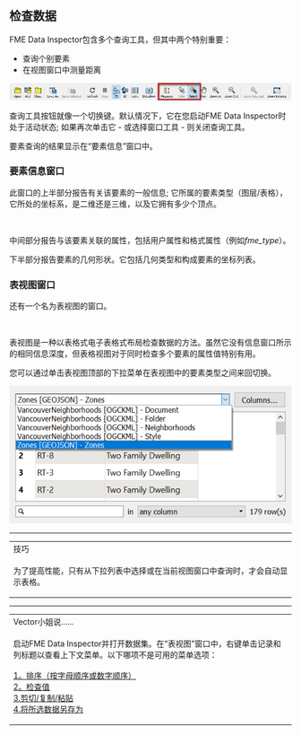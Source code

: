   <div id="readme" class="readme blob instapaper_body">
    <article class="markdown-body entry-content" itemprop="text"><h2><a id="user-content-inspecting-data" class="anchor" aria-hidden="true" href="https://github.com/safesoftware/FMETraining/blob/Desktop-Basic-2018/DesktopBasic1Basics/1.11.QueryingData.md#inspecting-data"></a><font style="vertical-align: inherit;"><font style="vertical-align: inherit;">检查数据</font></font></h2>
<p><font style="vertical-align: inherit;"><font style="vertical-align: inherit;">FME Data Inspector包含多个查询工具，但其中两个特别重要：</font></font></p>
<ul>
<li><font style="vertical-align: inherit;"><font style="vertical-align: inherit;">查询个别要素</font></font></li>
<li><font style="vertical-align: inherit;"><font style="vertical-align: inherit;">在视图窗口中测量距离</font></font></li>
</ul>
<p><a target="_blank" href="https://github.com/safesoftware/FMETraining/blob/Desktop-Basic-2018/DesktopBasic1Basics/Images/Img1.036.DIQueryTools.png"><img src="./Images/Img1.036.DIQueryTools.png" alt="" style="max-width:100%;"></a></p>
<p><font style="vertical-align: inherit;"><font style="vertical-align: inherit;">查询工具按钮就像一个切换键。</font><font style="vertical-align: inherit;">默认情况下，它在您启动FME Data Inspector时处于活动状态; </font><font style="vertical-align: inherit;">如果再次单击它 - 或选择窗口工具 - 则关闭查询工具。</font></font></p>
<p><font style="vertical-align: inherit;"><font style="vertical-align: inherit;">要素查询的结果显示在“要素信息”窗口中。</font></font></p>
<h3><a id="user-content-feature-information-window" class="anchor" aria-hidden="true" href="https://github.com/safesoftware/FMETraining/blob/Desktop-Basic-2018/DesktopBasic1Basics/1.11.QueryingData.md#feature-information-window"></a><font style="vertical-align: inherit;"><font style="vertical-align: inherit;">要素信息窗口</font></font></h3>
<p><font style="vertical-align: inherit;"><font style="vertical-align: inherit;">此窗口的上半部分报告有关该要素的一般信息; </font><font style="vertical-align: inherit;">它所属的要素类型（图层/表格），它所处的坐标系，是二维还是三维，以及它拥有多少个顶点。</font></font></p>

<p><a target="_blank" href="https://github.com/safesoftware/FMETraining/blob/Desktop-Basic-2018/DesktopBasic1Basics/Images/Img1.030.DataInspectorFeatureInformation.png"><img src="./Images/Img1.030.DataInspectorFeatureInformation.png" alt="" style="max-width:100%;"></a></p>
<p><font style="vertical-align: inherit;"><font style="vertical-align: inherit;">中间部分报告与该要素关联的属性，包括用户属性和格式属性（例如</font></font><em><font style="vertical-align: inherit;"><font style="vertical-align: inherit;">fme_type</font></font></em><font style="vertical-align: inherit;"><font style="vertical-align: inherit;">）。</font></font></p>
<p><font style="vertical-align: inherit;"><font style="vertical-align: inherit;">下半部分报告要素的几何形状。</font><font style="vertical-align: inherit;">它包括几何类型和构成要素的坐标列表。</font></font></p>
<h3><a id="user-content-table-view-window" class="anchor" aria-hidden="true" href="https://github.com/safesoftware/FMETraining/blob/Desktop-Basic-2018/DesktopBasic1Basics/1.11.QueryingData.md#table-view-window"></a><font style="vertical-align: inherit;"><font style="vertical-align: inherit;">表视图窗口</font></font></h3>
<p><font style="vertical-align: inherit;"><font style="vertical-align: inherit;">还有一个名为表视图的窗口。</font></font></p>

<p><a target="_blank" href="https://github.com/safesoftware/FMETraining/blob/Desktop-Basic-2018/DesktopBasic1Basics/Images/Img1.031.DataInspectorTableView.png"><img src="./Images/Img1.031.DataInspectorTableView.png" alt="" style="max-width:100%;"></a></p>
<p><font style="vertical-align: inherit;"><font style="vertical-align: inherit;">表视图是一种以表格式电子表格式布局检查数据的方法。</font><font style="vertical-align: inherit;">虽然它没有信息窗口所示的相同信息深度，但表格视图对于同时检查多个要素的属性值特别有用。</font></font></p>
<p><font style="vertical-align: inherit;"><font style="vertical-align: inherit;">您可以通过单击表视图顶部的下拉菜单在表视图中的要素类型之间来回切换。</font></font></p>
<p><a target="_blank" href="https://github.com/safesoftware/FMETraining/blob/Desktop-Basic-2018/DesktopBasic1Basics/Images/Img1.212b.Ex3.DataInspectorTableViewSwitch.png"><img src="./Images/Img1.212b.Ex3.DataInspectorTableViewSwitch.png" alt="" style="max-width:100%;"></a></p>
<hr>

<table>
<tbody><tr>
<td>
<i></i><font style="vertical-align: inherit;"><font style="vertical-align: inherit;">
技巧
</font></font></td>
</tr>
<tr>
<td><font style="vertical-align: inherit;"><font style="vertical-align: inherit;">

为了提高性能，只有从下拉列表中选择或在当前视图窗口中查询时，才会自动显示表格。

</font></font></td>
</tr>
</tbody></table>
<hr>

<table>
<tbody><tr>
<td>
<i></i><font style="vertical-align: inherit;"><font style="vertical-align: inherit;">
Vector小姐说......
</font></font></td>
</tr>
<tr>
<td><font style="vertical-align: inherit;"><font style="vertical-align: inherit;">

启动FME Data Inspector并打开数据集。</font><font style="vertical-align: inherit;">在“表视图”窗口中，右键单击记录和列标题以查看上下文菜单。</font><font style="vertical-align: inherit;">以下哪项不是可用的菜单选项：
 </font></font><br><br><a href="http://52.73.3.37/fmedatastreaming/Manual/QAResponse2017.fmw?chapter=1&amp;question=11&amp;answer=1&amp;DestDataset_TEXTLINE=C%3A%5CFMEOutput%5CQAResponse.html" rel="nofollow"><font style="vertical-align: inherit;"><font style="vertical-align: inherit;">1。排序（按字母顺序或数字顺序）</font></font></a>
<br><a href="http://52.73.3.37/fmedatastreaming/Manual/QAResponse2017.fmw?chapter=1&amp;question=11&amp;answer=2&amp;DestDataset_TEXTLINE=C%3A%5CFMEOutput%5CQAResponse.html" rel="nofollow"><font style="vertical-align: inherit;"><font style="vertical-align: inherit;">2。检查值</font></font></a>
<br><a href="http://52.73.3.37/fmedatastreaming/Manual/QAResponse2017.fmw?chapter=1&amp;question=11&amp;answer=3&amp;DestDataset_TEXTLINE=C%3A%5CFMEOutput%5CQAResponse.html" rel="nofollow"><font style="vertical-align: inherit;"><font style="vertical-align: inherit;">3.剪切/复制/粘贴</font></font></a>
<br><a href="http://52.73.3.37/fmedatastreaming/Manual/QAResponse2017.fmw?chapter=1&amp;question=11&amp;answer=4&amp;DestDataset_TEXTLINE=C%3A%5CFMEOutput%5CQAResponse.html" rel="nofollow"><font style="vertical-align: inherit;"><font style="vertical-align: inherit;">4.将所选数据另存为</font></font></a>

</td>
</tr>
</tbody></table>
</article>
  </div>
